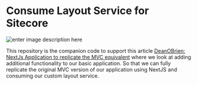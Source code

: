 # Consume Layout Service for Sitecore

![enter image description here](https://deanobrien.uk/wp-content/uploads/2023/05/personalisation-small-768x481.png)


This repository is the companion code to support this article [DeanOBrien: NextJs Application to replicate the MVC equivalent](https://deanobrien.uk/showing-how-this-functionality-can-be-used-in-custom-components/) where we look at adding additional functionality to our basic application. So that we can fully replicate the original MVC version of our application using NextJS and consuming our custom layout service.
